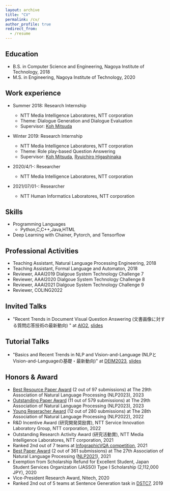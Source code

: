 ```yaml
---
layout: archive
title: "CV"
permalink: /cv/
author_profile: true
redirect_from:
  - /resume
---
```


## Education
* B.S. in Computer Science and Engineering, Nagoya Institute of Technology, 2018
* M.S. in Engineering, Nagoya Institute of Technology, 2020

## Work experience
* Summer 2018: Research Internship
  * NTT Media Intelligence Laboratores, NTT corporation
  * Theme: Dialogue Generation and Dialogue Evaluation
  * Supervisor: [Koh Mitsuda](https://sites.google.com/site/hellomitsukoh)

* Winter 2019: Research Internship
  * NTT Media Intelligence Laboratores, NTT corporation
  * Theme: Role play-based Question Answering
  * Supervisor: [Koh Mitsuda](https://sites.google.com/site/hellomitsukoh), [Ryuichiro Higashinaka](http://www.kecl.ntt.co.jp/icl/lirg/members/rh/)

* 2020/4/1-: Researcher  
  * NTT Media Intelligence Laboratores, NTT corporation

* 2021/07/01-: Researcher  
  * NTT Human Informatics Laboratores, NTT corporation

## Skills
* Programming Languages
  * Python,C,C++,Java,HTML
* Deep Learning with Chainer, Pytorch, and Tensorflow

## Professional Activities
* Teaching Assistant, Natural Language Processing Engineering, 2018
* Teaching Assistant, Formal Language and Automaton, 2018
* Reviewer, AAAI2019 Dialgoue System Technology Challenge 7
* Reviewer, AAAI2020 Dialgoue System Technology Challenge 8
* Reviewer, AAAI2021 Dialgoue System Technology Challenge 9
* Reviewer, COLING2022

## Invited Talks
* "Recent Trends in Document Visual Question Answering (文書画像に対する質問応答技術の最新動向) " at [AIO2](https://sites.google.com/view/project-aio/competition2?authuser=0), [slides](https://speakerdeck.com/ryotatanaka/recent-trends-in-document-visual-question-answering)

## Tutorial Talks
* "Basics and Recent Trends in NLP and Vision-and-Language (NLPとVision-and-Languageの基礎・最新動向)" at [DEIM2023](https://event.dbsj.org/deim2023/post/tutorial.html), [slides](https://speakerdeck.com/kyoun/deim-tutorial-part-2-vision-and-language)


## Honors & Award
* [Best Resource Paper Award](https://www.anlp.jp/nlp2023/award.html) (2 out of 97 submissions) at The 29th Association of Natural Language Processing (NLP2023), 2023
* [Outstanding Paper Award](https://www.anlp.jp/nlp2023/award.html) (11 out of 579 submissions) at The 29th Association of Natural Language Processing (NLP2023), 2023
* [Young Reseracher Award](https://www.anlp.jp/nlp2022/award.html) (12 out of 280 submissions) at The 28th Association of Natural Language Processing (NLP2022), 2022
* R&D Incentive Award (研究開発奨励賞), NTT Service Innovation Laboratory Group, NTT corporation, 2022
* Outstanding Research Activity Award (研究活動賞), NTT Media Intelligence Laboratores, NTT corporation, 2021
* Ranked 2nd out of 7 teams at [InfographicVQA competition](https://rrc.cvc.uab.es/?ch=17&com=evaluation&task=3), 2021
* [Best Paper Award](https://www.anlp.jp/nlp2021/award.html) (2 out of 361 submissions) at The 27th Association of Natural Language Processing ([NLP2021](https://www.anlp.jp/nlp2021/)), 2021
* Exemption from Scholarship Refund for Excellent Student, Japan Student Services Organization (JASSO) Type I Scholarship (2,112,000 JPY), 2020
* Vice-President Research Award, Nitech, 2020
* Ranked 2nd out of 5 teams at Sentence Generation task in [DSTC7](http://workshop.colips.org/dstc7/workshop.html), 2019